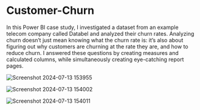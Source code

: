 # Customer-Churn


In this Power BI case study, I investigated a dataset from an example telecom company called Databel and analyzed their churn rates. Analyzing churn doesn’t just mean knowing what the churn rate is: it’s also about figuring out why customers are churning at the rate they are, and how to reduce churn. I answered these questions by creating measures and calculated columns, while simultaneously creating eye-catching report pages.






![Screenshot 2024-07-13 153955](https://github.com/user-attachments/assets/d042a64f-95bf-4dce-9706-ac4a21a106ee)





![Screenshot 2024-07-13 154002](https://github.com/user-attachments/assets/7d7452be-d84f-494d-ae3e-9a4b826f7f54)



![Screenshot 2024-07-13 154011](https://github.com/user-attachments/assets/bd2d107f-51f7-481b-8de9-31a183b143eb)
